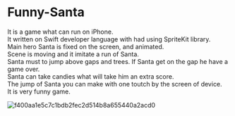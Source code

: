 # Funny-Santa

It is a game what can run on iPhone.</br>
It written on Swift developer language with had using SpriteKit library.</br>
Main hero Santa is fixed on the screen, and animated.</br>
Scene is moving and it imitate a run of Santa.</br>
Santa must to jump above gaps and trees. If Santa get on the gap he have a game over.</br>
Santa can take candies what will take him an extra score.</br>
The jump of Santa you can make with one toutch by the screen of device.</br>
It is very funny game.</br>

![f400aa1e5c7c1bdb2fec2d514b8a655440a2acd0](https://user-images.githubusercontent.com/15982074/110774414-723ff000-8266-11eb-9a21-2b5d2a95440b.gif)

